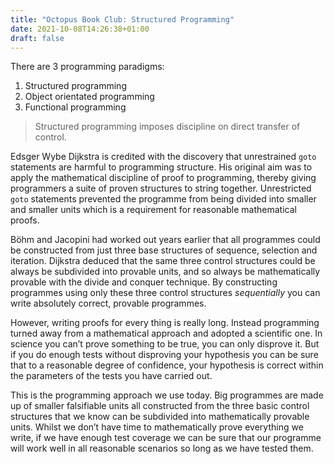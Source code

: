 ```yaml
---
title: "Octopus Book Club: Structured Programming"
date: 2021-10-08T14:26:38+01:00
draft: false
---
```


There are 3 programming paradigms:
1. Structured programming
2. Object orientated programming
3. Functional programming

> Structured programming imposes discipline on direct transfer of control.

Edsger Wybe Dijkstra is credited with the discovery that unrestrained `goto` statements are harmful to programming structure. His original aim was to apply the mathematical discipline of proof to programming, thereby giving programmers a suite of proven structures to string together.  Unrestricted `goto` statements prevented the programme from being divided into smaller and smaller units which is a requirement for reasonable mathematical proofs. 

Böhm and Jacopini had worked out years earlier that all programmes could be constructed from just three base structures of sequence, selection and iteration. Dijkstra deduced that the same three control structures could be always be subdivided into provable units, and so always be mathematically provable with the divide and conquer technique. By constructing programmes using only these three control structures _sequentially_ you can write absolutely correct, provable programmes. 

However, writing proofs for every thing is really long. Instead programming turned away from a mathematical approach and adopted a scientific one. In science you can’t prove something to be true, you can only disprove it. But if you do enough tests without disproving your hypothesis you can be sure that to a reasonable degree of confidence, your hypothesis is correct within the parameters of the tests you have carried out.

This is the programming approach we use today. Big programmes are made up of smaller falsifiable units all constructed from the three basic control structures that we know can be subdivided into mathematically provable units.  Whilst we don’t have time to mathematically prove everything we write, if we have enough test coverage we can be sure that our programme will work well in all reasonable scenarios so long as we have tested them.
